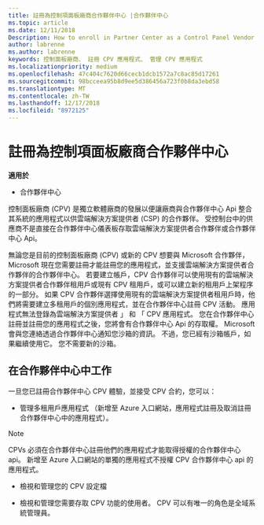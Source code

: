 ```yaml
---
title: 註冊為控制項面板廠商合作夥伴中心 |合作夥伴中心
ms.topic: article
ms.date: 12/11/2018
Description: How to enroll in Partner Center as a Control Panel Vendor
author: labrenne
ms.author: labrenne
keywords: 控制面板廠商、 註冊 CPV 應用程式、 管理 CPV 應用程式
ms.localizationpriority: medium
ms.openlocfilehash: 47c404c7620d66cecb1dcb1572a7c8ac85d17261
ms.sourcegitcommit: 98bcceea95b8d9ee5d386456a723f0b8da3ebd58
ms.translationtype: MT
ms.contentlocale: zh-TW
ms.lasthandoff: 12/17/2018
ms.locfileid: "8972125"
---
```

# <a name="enroll-in-partner-center-as-a-control-panel-vendor"></a>註冊為控制項面板廠商合作夥伴中心

**適用於**

- 合作夥伴中心

控制面板廠商 (CPV) 是獨立軟體廠商的發展以便讓廠商與合作夥伴中心 Api 整合其系統的應用程式以供雲端解決方案提供者 (CSP) 的合作夥伴。 受控制台中的供應商不是直接在合作夥伴中心儀表板存取雲端解決方案提供者合作夥伴或合作夥伴中心 Api。

無論您是目前的控制面板廠商 (CPV) 或新的 CPV 想要與 Microsoft 合作夥伴，Microsoft 現在您需要註冊才能註冊您的應用程式，並支援雲端解決方案提供者合作夥伴的合作夥伴中心。 若要建立帳戶，CPV 合作夥伴可以使用現有的雲端解決方案提供者合作夥伴租用戶或現有 CPV 租用戶，或可以建立新的租用戶上架程序的一部分。 如果 CPV 合作夥伴選擇使用現有的雲端解決方案提供者租用戶時，他們將需要建立多租用戶的個別應用程式，並在合作夥伴中心註冊 CPV 活動。 應用程式無法登錄為雲端解決方案提供者 」 和 「 CPV 應用程式。 您在合作夥伴中心註冊並註冊您的應用程式之後，您將會有合作夥伴中心 Api 的存取權。  Microsoft 會與您連絡透過合作夥伴中心通知您沙箱的資訊。 不過，您已經有沙箱帳戶，如果繼續使用它。 您不需要新的沙箱。   


## <a name="working-in-partner-center"></a>在合作夥伴中心中工作
一旦您已註冊合作夥伴中心 CPV 體驗，並接受 CPV 合約，您可以：

- 管理多租用戶應用程式 （新增至 Azure 入口網站，應用程式註冊及取消註冊合作夥伴中心中的應用程式）。

>[!Note] 
>CPVs 必須在合作夥伴中心註冊他們的應用程式才能取得授權的合作夥伴中心 api。 新增至 Azure 入口網站的單獨的應用程式不授權 CPV 合作夥伴中心 api 的應用程式。 

- 檢視和管理您的 CPV 設定檔 

- 檢視和管理您需要存取 CPV 功能的使用者。 CPV 可以有唯一的角色是全域系統管理員。


